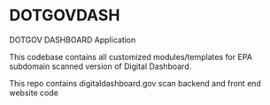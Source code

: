 # DOTGOVDASH
DOTGOV DASHBOARD Application

This codebase contains all customized modules/templates for EPA subdomain scanned version of Digital Dashboard.

This repo contains digitaldashboard.gov scan backend and front end website code
